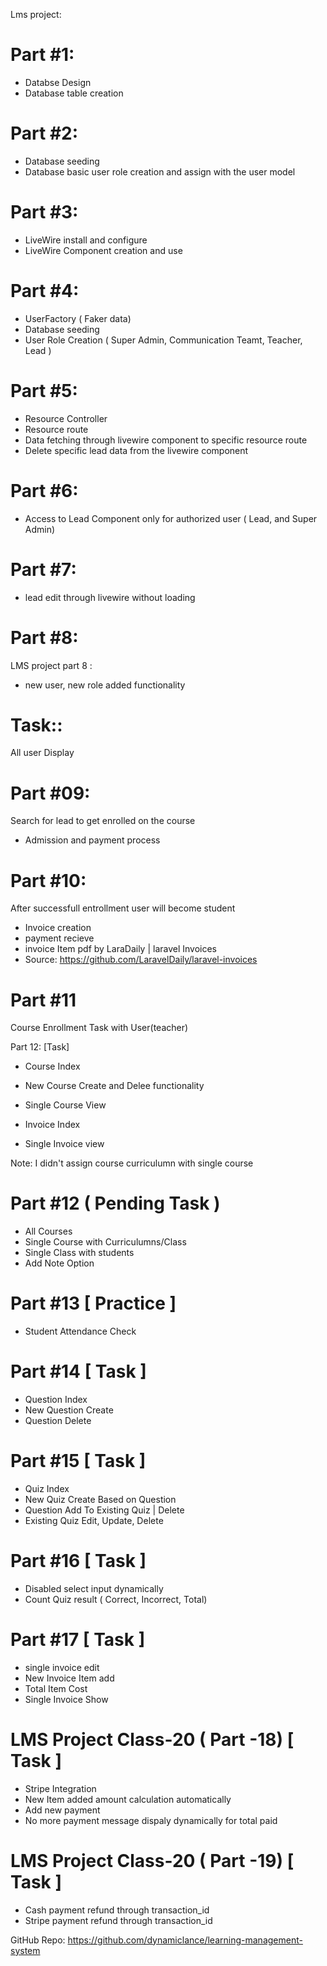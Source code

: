 Lms project:

Part #1:
=====
- Databse Design
- Database table creation

Part #2:
======
- Database seeding
- Database basic user role creation and assign with the user model

Part #3:
======
- LiveWire install and configure
- LiveWire Component creation and use



Part #4:
======

- UserFactory ( Faker data)
- Database seeding
- User Role Creation ( Super Admin, Communication Teamt, Teacher, Lead )

Part #5:
======

- Resource Controller
- Resource route
- Data fetching through livewire component to specific resource route
- Delete specific lead data from the livewire component

Part #6:
======

- Access to Lead Component only for authorized user ( Lead, and Super Admin)



Part #7:
======

- lead edit through livewire without loading

Part #8:
======

LMS project  part 8 :
- new user, new role added functionality 

Task::
=====
All user Display

Part #09:
=======
Search for lead to get enrolled on the course

- Admission  and payment process

Part #10:
======

After successfull entrollment user will become student

- Invoice creation
- payment recieve
- invoice Item pdf by LaraDaily | laravel Invoices 
- Source:  https://github.com/LaravelDaily/laravel-invoices

Part #11
======

Course Enrollment Task with User(teacher)

Part 12: [Task]

- Course Index
- New Course Create and Delee functionality
- Single Course View

- Invoice Index
- Single Invoice view

Note: I didn't assign course  curriculumn with single course 

Part #12 ( Pending Task )
=====
- All Courses
- Single Course with Curriculumns/Class
- Single Class with students 
- Add Note Option

Part #13 [ Practice ]
===============
- Student Attendance Check 


 Part #14  [ Task ]
=========================

- Question Index
- New Question Create
- Question Delete

 Part #15  [ Task ]
 =====================

- Quiz Index
- New Quiz Create Based on Question
- Question Add To Existing Quiz | Delete
- Existing Quiz Edit, Update, Delete

 Part #16  [ Task ]
 ===================

- Disabled select input dynamically
- Count Quiz result ( Correct, Incorrect, Total)


 Part #17  [ Task ]
===============================

- single invoice edit
- New Invoice Item add
- Total Item Cost
- Single Invoice Show

LMS Project Class-20 ( Part -18) [ Task ]
=================================

- Stripe Integration
- New Item added amount calculation automatically
- Add new payment 
- No more payment message dispaly dynamically for total paid

LMS Project Class-20 ( Part -19) [ Task ]
============================================

- Cash payment refund through transaction_id
- Stripe payment refund through transaction_id

GitHub Repo: https://github.com/dynamiclance/learning-management-system
